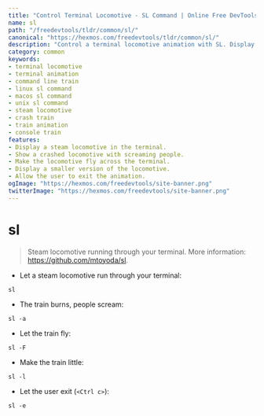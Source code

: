 ```yaml
---
title: "Control Terminal Locomotive - SL Command | Online Free DevTools by Hexmos"
name: sl
path: "/freedevtools/tldr/common/sl/"
canonical: "https://hexmos.com/freedevtools/tldr/common/sl/"
description: "Control a terminal locomotive animation with SL. Display a fun steam locomotive or a crashed train in your terminal. Free online tool, no registration required."
category: common
keywords:
- terminal locomotive
- terminal animation
- command line train
- linux sl command
- macos sl command
- unix sl command
- steam locomotive
- crash train
- train animation
- console train
features:
- Display a steam locomotive in the terminal.
- Show a crashed locomotive with screaming people.
- Make the locomotive fly across the terminal.
- Display a smaller version of the locomotive.
- Allow the user to exit the animation.
ogImage: "https://hexmos.com/freedevtools/site-banner.png"
twitterImage: "https://hexmos.com/freedevtools/site-banner.png"
---
```


# sl

> Steam locomotive running through your terminal.
> More information: <https://github.com/mtoyoda/sl>.

- Let a steam locomotive run through your terminal:

`sl`

- The train burns, people scream:

`sl -a`

- Let the train fly:

`sl -F`

- Make the train little:

`sl -l`

- Let the user exit (`<Ctrl c>`):

`sl -e`
